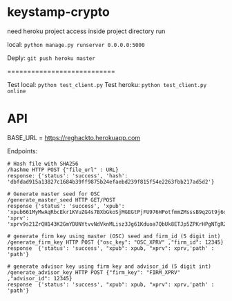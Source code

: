 # keystamp-crypto



need heroku project access
inside project directory run

local: `python manage.py runserver 0.0.0.0:5000`

Deply: `git push heroku master`

===========================


Test local: `python test_client.py`
Test heroku: `python test_client.py online`



# API

BASE_URL = https://reghackto.herokuapp.com

Endpoints:

```
# Hash file with SHA256
/hashme HTTP POST {"file_url" : URL}
response: {'status': 'success', 'hash': 'dbfdad915a13827c1684b39ff9875b24efaebd239f815f54e2263fbb217ad5d2'}
```


```
# Generate master seed for OSC
/generate_master_seed HTTP GET/POST
response {'status': 'success', 'xpub': 'xpub661MyMwAqRbcEkr1KVuZG4s7BXbGkoSjMGEGtPjFU976HPotfmmZMsssB9q2Gt9j6d4aNAVF2vgD3GB6fcufLxSWHz7TFkjgWmEsWMyE9PF', 'xprv': 'xprv9s21ZrQH143K2GmYDUNYtvvNdVknMLisz3Jg61Kduoa7QbUk8ETJp5ZPKrHPgNTgR2uCYgeXqVFgKCZpDsPjgXQM19A7j6vKaXncY58JLi2'}
```


```
# generate firm key using master (OSC) seed and firm_id (5 digit int)
/generate_firm_key HTTP POST {"osc_key": "OSC_XPRV" ,"firm_id": 12345}
response  {'status': 'success', "xpub": xpub, "xprv": xprv,'path' : 'path'}
```

```
# generate advisor key using firm key and advisor_id (5 digit int)
/generate_advisor_key HTTP POST {"firm_key": "FIRM_XPRV" ,"advisor_id": 12345}
response  {'status': 'success', "xpub": xpub, "xprv": xprv,'path' : 'path'}
```